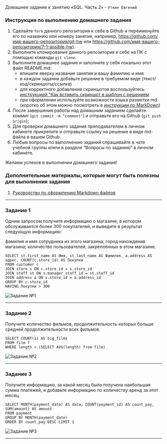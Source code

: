 Домашнее задание к занятию «SQL. Часть 2» - `Уткин Евгений`


### Инструкция по выполнению домашнего задания

   1. Сделайте `fork` данного репозитория к себе в Github и переименуйте его по названию или номеру занятия, например, https://github.com/имя-вашего-репозитория/git-hw или  https://github.com/имя-вашего-репозитория/7-1-ansible-hw).
   2. Выполните клонирование данного репозитория к себе на ПК с помощью команды `git clone`.
   3. Выполните домашнее задание и заполните у себя локально этот файл README.md:
      - впишите вверху название занятия и вашу фамилию и имя
      - в каждом задании добавьте решение в требуемом виде (текст/код/скриншоты/ссылка)
      - для корректного добавления скриншотов воспользуйтесь [инструкцией "Как вставить скриншот в шаблон с решением](https://github.com/netology-code/sys-pattern-homework/blob/main/screen-instruction.md)
      - при оформлении используйте возможности языка разметки md (коротко об этом можно посмотреть в [инструкции  по MarkDown](https://github.com/netology-code/sys-pattern-homework/blob/main/md-instruction.md))
   4. После завершения работы над домашним заданием сделайте коммит (`git commit -m "comment"`) и отправьте его на Github (`git push origin`);
   5. Для проверки домашнего задания преподавателем в личном кабинете прикрепите и отправьте ссылку на решение в виде md-файла в вашем Github.
   6. Любые вопросы по выполнению заданий спрашивайте в чате учебной группы и/или в разделе “Вопросы по заданию” в личном кабинете.
   
Желаем успехов в выполнении домашнего задания!
   
### Дополнительные материалы, которые могут быть полезны для выполнения задания

1. [Руководство по оформлению Markdown файлов](https://gist.github.com/Jekins/2bf2d0638163f1294637#Code)

---

### Задание 1

Одним запросом получите информацию о магазине, в котором обслуживается более 300 покупателей, и выведите в результат следующую информацию:

фамилия и имя сотрудника из этого магазина;
город нахождения магазина;
количество пользователей, закреплённых в этом магазине.

```
SELECT st.first_name AS Имя, st.last_name AS Фамилия, a.address AS адрес, COUNT(c.store_id) AS Покупки 
FROM customer c
JOIN store s ON c.store_id = s.store_id
JOIN staff st ON s.manager_staff_id = st.staff_id 
JOIN address a ON s.store_id = a.address_id
GROUP BY c.store_id
HAVING Покупки > 300

```

![Задание №1](https://github.com/newDjon/hw-03/blob/main/store.png)


---

### Задание 2

Получите количество фильмов, продолжительность которых больше средней продолжительности всех фильмов.

```
SELECT COUNT(1) AS big_films
FROM film f 
WHERE length > (SELECT AVG(length) from film)

```

![Задание №2](https://github.com/newDjon/hw-03/blob/main/film.png)

---

### Задание 3

Получите информацию, за какой месяц была получена наибольшая сумма платежей, и добавьте информацию по количеству аренд за этот месяц.

```
SELECT MONTH(payment_date) AS data, COUNT(payment_id) AS count_pay, SUM(amount) AS amount
FROM payment
GROUP BY MONTH(payment_date) 
ORDER BY count_pay DESC LIMIT 1

```

![Задание №3](https://github.com/newDjon/hw-03/blob/main/count_pay.png)

---










 

 








